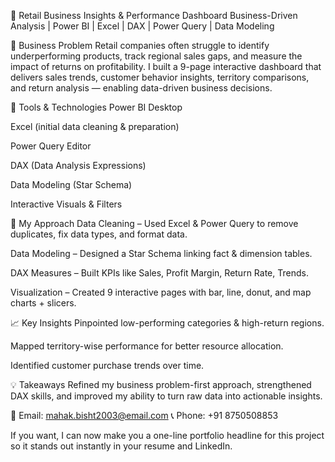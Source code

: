 
🧠 Retail Business Insights & Performance Dashboard
Business-Driven Analysis | Power BI | Excel | DAX | Power Query | Data Modeling

📌 Business Problem
Retail companies often struggle to identify underperforming products, track regional sales gaps, and measure the impact of returns on profitability.
I built a 9-page interactive dashboard that delivers sales trends, customer behavior insights, territory comparisons, and return analysis — enabling data-driven business decisions.

🧰 Tools & Technologies
Power BI Desktop

Excel (initial data cleaning & preparation)

Power Query Editor

DAX (Data Analysis Expressions)

Data Modeling (Star Schema)

Interactive Visuals & Filters

🔧 My Approach
Data Cleaning – Used Excel & Power Query to remove duplicates, fix data types, and format data.

Data Modeling – Designed a Star Schema linking fact & dimension tables.

DAX Measures – Built KPIs like Sales, Profit Margin, Return Rate, Trends.

Visualization – Created 9 interactive pages with bar, line, donut, and map charts + slicers.

📈 Key Insights
Pinpointed low-performing categories & high-return regions.

Mapped territory-wise performance for better resource allocation.

Identified customer purchase trends over time.

💡 Takeaways
Refined my business problem-first approach, strengthened DAX skills, and improved my ability to turn raw data into actionable insights.

📧 Email: mahak.bisht2003@email.com
📞 Phone: +91 8750508853

If you want, I can now make you a one-line portfolio headline for this project so it stands out instantly in your resume and LinkedIn.
